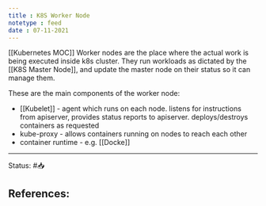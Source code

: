 ```yaml
---
title : K8S Worker Node
notetype : feed
date : 07-11-2021
---
```


[[Kubernetes MOC]] Worker nodes are the place where the actual work is being executed inside k8s cluster. They run workloads as dictated by the [[K8S Master Node]], and update the master node on their status so it can manage them.

These are the main components of the worker node:
- [[Kubelet]] - agent which runs on each node. listens for instructions from apiserver, provides status reports to apiserver. deploys/destroys containers as requested
- kube-proxy - allows containers running on nodes to reach each other
- container runtime - e.g. [[Docke]]

-----

Status: #📥

References:
- 

